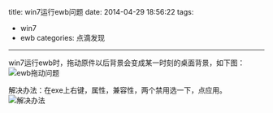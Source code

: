 title: win7运行ewb问题
date: 2014-04-29 18:56:22
tags: 
- win7
- ewb
categories: 点滴发现
---
win7运行ewb时，拖动原件以后背景会变成某一时刻的桌面背景，如下图：
![ewb拖动问题][1]

解决办法：在exe上右键，属性，兼容性，两个禁用选一下，点应用。
![解决办法][2]


  [1]: http://ihelloworld.qiniudn.com/@/imgs/ewb1.png
  [2]: http://ihelloworld.qiniudn.com/@/imgs/ewb2.jpg